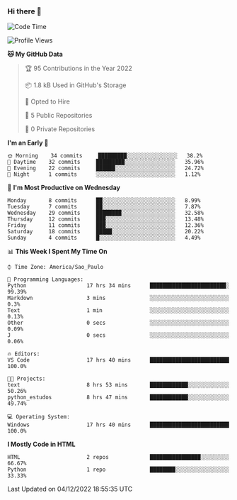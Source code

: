 ### Hi there 👋

<!--
**igabriel-gb/igabriel-gb** is a ✨ _special_ ✨ repository because its `README.md` (this file) appears on your GitHub profile.

Here are some ideas to get you started:

- 🔭 I’m currently working on ...
- 🌱 I’m currently learning ...
- 👯 I’m looking to collaborate on ...
- 🤔 I’m looking for help with ...
- 💬 Ask me about ...
- 📫 How to reach me: ...
- 😄 Pronouns: ...
- ⚡ Fun fact: ...
-->

<!--START_SECTION:waka-->
![Code Time](http://img.shields.io/badge/Code%20Time-54%20hrs%2018%20mins-blue)

![Profile Views](http://img.shields.io/badge/Profile%20Views-0-blue)

**🐱 My GitHub Data** 

> 🏆 95 Contributions in the Year 2022
 > 
> 📦 1.8 kB Used in GitHub's Storage 
 > 
> 💼 Opted to Hire
 > 
> 📜 5 Public Repositories 
 > 
> 🔑 0 Private Repositories  
 > 
**I'm an Early 🐤** 

```text
🌞 Morning    34 commits     █████████░░░░░░░░░░░░░░░░   38.2% 
🌇 Daytime    32 commits     █████████░░░░░░░░░░░░░░░░   35.96% 
🌃 Evening    22 commits     ██████░░░░░░░░░░░░░░░░░░░   24.72% 
🌙 Night      1 commits      ░░░░░░░░░░░░░░░░░░░░░░░░░   1.12%

```
📅 **I'm Most Productive on Wednesday** 

```text
Monday       8 commits      ██░░░░░░░░░░░░░░░░░░░░░░░   8.99% 
Tuesday      7 commits      ██░░░░░░░░░░░░░░░░░░░░░░░   7.87% 
Wednesday    29 commits     ████████░░░░░░░░░░░░░░░░░   32.58% 
Thursday     12 commits     ███░░░░░░░░░░░░░░░░░░░░░░   13.48% 
Friday       11 commits     ███░░░░░░░░░░░░░░░░░░░░░░   12.36% 
Saturday     18 commits     █████░░░░░░░░░░░░░░░░░░░░   20.22% 
Sunday       4 commits      █░░░░░░░░░░░░░░░░░░░░░░░░   4.49%

```


📊 **This Week I Spent My Time On** 

```text
⌚︎ Time Zone: America/Sao_Paulo

💬 Programming Languages: 
Python                   17 hrs 34 mins      ████████████████████████░   99.39% 
Markdown                 3 mins              ░░░░░░░░░░░░░░░░░░░░░░░░░   0.3% 
Text                     1 min               ░░░░░░░░░░░░░░░░░░░░░░░░░   0.13% 
Other                    0 secs              ░░░░░░░░░░░░░░░░░░░░░░░░░   0.09% 
J                        0 secs              ░░░░░░░░░░░░░░░░░░░░░░░░░   0.06%

🔥 Editors: 
VS Code                  17 hrs 40 mins      █████████████████████████   100.0%

🐱‍💻 Projects: 
text                     8 hrs 53 mins       ████████████░░░░░░░░░░░░░   50.26% 
python_estudos           8 hrs 47 mins       ████████████░░░░░░░░░░░░░   49.74%

💻 Operating System: 
Windows                  17 hrs 40 mins      █████████████████████████   100.0%

```

**I Mostly Code in HTML** 

```text
HTML                     2 repos             ████████████████░░░░░░░░░   66.67% 
Python                   1 repo              ████████░░░░░░░░░░░░░░░░░   33.33%

```



 Last Updated on 04/12/2022 18:55:35 UTC
<!--END_SECTION:waka-->
